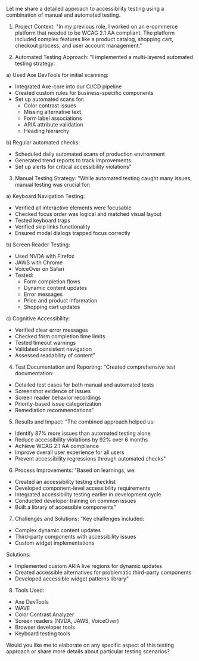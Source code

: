 Let me share a detailed approach to accessibility testing using a combination of manual and automated testing.

1. Project Context:
"In my previous role, I worked on an e-commerce platform that needed to be WCAG 2.1 AA compliant. The platform included complex features like a product catalog, shopping cart, checkout process, and user account management."

2. Automated Testing Approach:
"I implemented a multi-layered automated testing strategy:

a) Used Axe DevTools for initial scanning:
- Integrated Axe-core into our CI/CD pipeline
- Created custom rules for business-specific components
- Set up automated scans for:
  * Color contrast issues
  * Missing alternative text
  * Form label associations
  * ARIA attribute validation
  * Heading hierarchy

b) Regular automated checks:
- Scheduled daily automated scans of production environment
- Generated trend reports to track improvements
- Set up alerts for critical accessibility violations"

3. Manual Testing Strategy:
"While automated testing caught many issues, manual testing was crucial for:

a) Keyboard Navigation Testing:
- Verified all interactive elements were focusable
- Checked focus order was logical and matched visual layout
- Tested keyboard traps
- Verified skip links functionality
- Ensured modal dialogs trapped focus correctly

b) Screen Reader Testing:
- Used NVDA with Firefox
- JAWS with Chrome
- VoiceOver on Safari
- Tested:
  * Form completion flows
  * Dynamic content updates
  * Error messages
  * Price and product information
  * Shopping cart updates

c) Cognitive Accessibility:
- Verified clear error messages
- Checked form completion time limits
- Tested timeout warnings
- Validated consistent navigation
- Assessed readability of content"

4. Test Documentation and Reporting:
"Created comprehensive test documentation:
- Detailed test cases for both manual and automated tests
- Screenshot evidence of issues
- Screen reader behavior recordings
- Priority-based issue categorization
- Remediation recommendations"

5. Results and Impact:
"The combined approach helped us:
- Identify 87% more issues than automated testing alone
- Reduce accessibility violations by 92% over 6 months
- Achieve WCAG 2.1 AA compliance
- Improve overall user experience for all users
- Prevent accessibility regressions through automated checks"

6. Process Improvements:
"Based on learnings, we:
- Created an accessibility testing checklist
- Developed component-level accessibility requirements
- Integrated accessibility testing earlier in development cycle
- Conducted developer training on common issues
- Built a library of accessible components"

7. Challenges and Solutions:
"Key challenges included:
- Complex dynamic content updates
- Third-party components with accessibility issues
- Custom widget implementations

Solutions:
- Implemented custom ARIA live regions for dynamic updates
- Created accessible alternatives for problematic third-party components
- Developed accessible widget patterns library"

8. Tools Used:
- Axe DevTools
- WAVE
- Color Contrast Analyzer
- Screen readers (NVDA, JAWS, VoiceOver)
- Browser developer tools
- Keyboard testing tools

Would you like me to elaborate on any specific aspect of this testing approach or share more details about particular testing scenarios?

